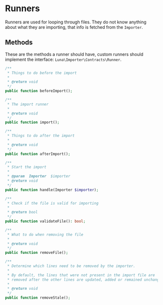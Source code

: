 # Runners

Runners are used for looping through files.
They do not know anything about what they are importing, that info is fetched from the `Importer`.

## Methods

These are the methods a runner should have, custom runners should implement the interface: `Luna\Importer\Contracts\Runner`.

```php
/**
 * Things to do before the import
 *
 * @return void
 */
public function beforeImport();
```

```php
/**
 * The import runner
 *
 * @return void
 */
public function import();
```

```php
/**
 * Things to do after the import
 *
 * @return void
 */
public function afterImport();
```

```php
/**
 * Start the import
 *
 * @param  Importer  $importer
 * @return void
 */
public function handle(Importer $importer);
```

```php
/**
 * Check if the file is valid for importing
 *
 * @return bool
 */
public function validateFile(): bool;
```

```php
/**
 * What to do when removing the file
 *
 * @return void
 */
public function removeFile();
```

```php
/**
 * Determine which lines need to be removed by the importer.
 *
 * By default, the lines that were not present in the import file are
 * removed after the other lines are updated, added or remained unchanged
 *
 * @return void
 */
public function removeStale();
```